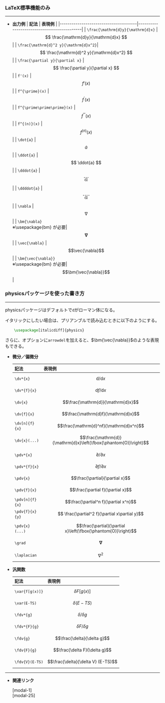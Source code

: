 <!--26-->
<!--微分記号-->

### LaTeX標準機能のみ
---

- **出力例**
    | **記法**                                  | **表現例**                                      |
    |---------------------------------------|---------------------------------------------|
    | `\frac{\mathrm{d}y}{\mathrm{d}x}`     | $$ \frac{\mathrm{d}y}{\mathrm{d}x} $$ |
    | `\frac{\mathrm{d}^2 y}{\mathrm{d}x^2}`| $$ \frac{\mathrm{d}^2 y}{\mathrm{d}x^2} $$ |
    | `\frac{\partial y}{\partial x}`       | $$ \frac{\partial y}{\partial x} $$ |
    | `f'(x)`                               | $$ f'(x) $$ |
    | `f^{\prime}(x)`                       | $$ f^{\prime}(x) $$ |
    | `f^{\prime\prime\prime}(x)`           | $$ f^{\prime\prime\prime}(x) $$ |
    | `f^{(n)}(x)`                          | $$ f^{(n)}(x) $$ |
    | `\dot{a}`                             | $$ \dot{a} $$ |
    | `\ddot{a}`                            | $$ \ddot{a} $$ |
    | `\dddot{a}`                           | <img  style="width: auto;height: 13px;margin: 1em auto;display: flex;" src="./diff/dddot.svg" alt="dddot"> |
    | `\ddddot{a}`                          | <img  style="width: auto;height: 13px;margin: 1em auto;display: flex;" src="./diff/ddddot.svg" alt="ddddot"> |
    | `\nabla`                          | $$\nabla$$ |
    | `\bm{\nabla}`<br>※\usepackage{bm} が必要| $$\bm{\nabla}$$ |
    | `\vec{\nabla}`                          | $$\vec{\nabla}$$ |
    | `\bm{\vec{\nabla}}`<br>※\usepackage{bm} が必要| $$\bm{\vec{\nabla}}$$ |


### **physicsパッケージを使った書き方**
---

physicsパッケージはデフォルトで`d`がローマン体になる。

イタリックにしたい場合は、プリアンブルで読み込むときに以下のようにする。

```latex
    \usepackage[italicdiff]{physics}
```

さらに、オプションに`arrowdel`を加えると、$\bm{\vec{\nabla}}$のような表現もできる。


- **微分／偏微分**

    | **記法** | **表現例**  |
    | --- | --- | 
    | `\dv*{x}` | $$\mathrm{d}/\mathrm{d}x$$ |
    | `\dv*{f}{x}` | $$\mathrm{d}f/\mathrm{d}x$$ |
    | `\dv{x}` | $$\frac{\mathrm{d}}{\mathrm{d}x}$$ |
    | `\dv{f}{x}` | $$\frac{\mathrm{d}f}{\mathrm{d}x}$$ |
    | `\dv[n]{f}{x}` | $$\frac{\mathrm{d}^nf}{\mathrm{d}x^n}$$ |
    | `\dv{x}(...)` | $$\frac{\mathrm{d}}{\mathrm{d}x}\left(\fbox{\phantom{O}}\right)$$ |
    | `\pdv*{x}` | $$\partial/\partial x$$ |
    | `\pdv*{f}{x}` | $$\partial f/\partial x$$ |
    | `\pdv{x}` | $$\frac{\partial}{\partial x}$$ |
    | `\pdv{f}{x}` | $$\frac{\partial f}{\partial x}$$ |
    | `\pdv[n]{f}{x}` | $$\frac{\partial^n f}{\partial x^n}$$ |
    | `\pdv{f}{x}{y}` | $$	\frac{\partial^2 f}{\partial x\partial y}$$ |
    | `\pdv{x}(...)` | $$\frac{\partial}{\partial x}\left(\fbox{\phantom{O}}\right)$$ |
    | `\grad` | $$\bm{\nabla}$$ |
    | `\laplacian` | $$\nabla^2$$ |

- **汎関数**

    | **記法** | **表現例**  |
    | --- | --- | 
    | `\var{f[g(x)]}` | $$\delta F[g(x)]$$ | 
    | `\var(E-TS)` | $$\delta (E-TS)$$ | 
    | `\fdv*{g}` | $$\delta/\delta g$$ | 
    | `\fdv*{F}{g}` | $$\delta F/\delta g$$ | 
    | `\fdv{g}` | $$\frac{\delta}{\delta g}$$ | 
    | `\fdv{F}{g}` | $$\frac{\delta F}{\delta g}$$ | 
    | `\fdv{V}(E-TS)` | $$\frac{\delta}{\delta V} (E-TS)$$ | 


---

- **関連リンク**

    <div class="related-link-wrapper">
      [modal-1]<!--数式内の書体関連--><br>
      [modal-25]<!--積分記号-->
    </div>